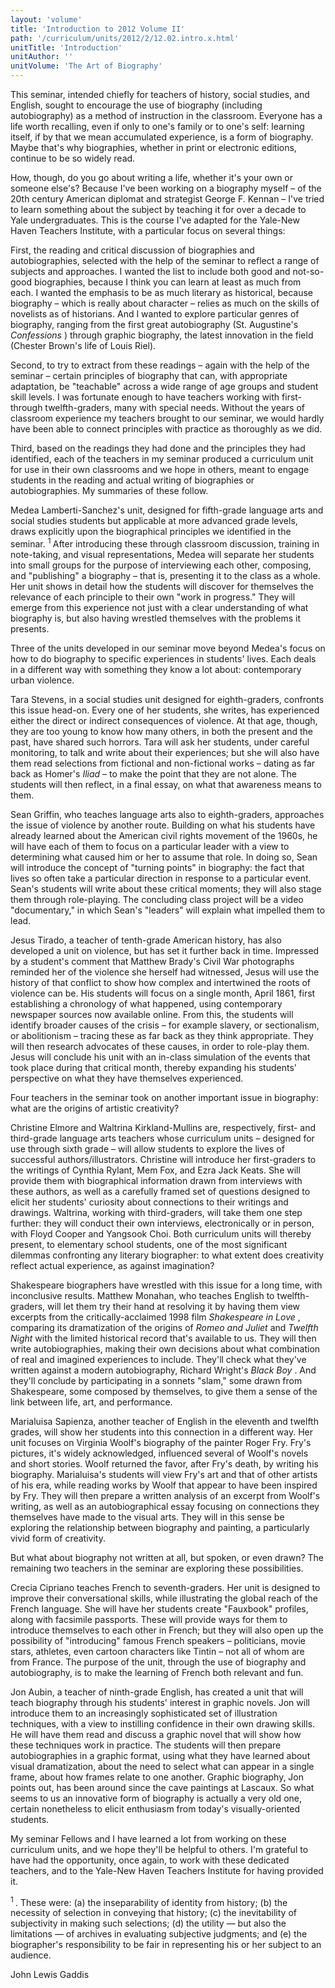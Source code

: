 ```yaml
---
layout: 'volume'
title: 'Introduction to 2012 Volume II'
path: '/curriculum/units/2012/2/12.02.intro.x.html'
unitTitle: 'Introduction'
unitAuthor: ''
unitVolume: 'The Art of Biography'
---
```


<body>
 <p>
  This seminar, intended chiefly for teachers of history, social studies, and English, sought to encourage the use of biography (including autobiography) as a method of instruction in the classroom. Everyone has a life worth recalling, even if only to one's family or to one's self: learning itself, if by that we mean accumulated experience, is a form of biography. Maybe that's why biographies, whether in print or electronic editions, continue to be so widely read.
 </p>
<p>
  How, though, do you go about writing a life, whether it's your own or someone else's? Because I've been working on a biography myself – of the 20th century American diplomat and strategist George F. Kennan – I've tried to learn something about the subject by teaching it for over a decade to Yale undergraduates. This is the course I've adapted for the Yale-New Haven Teachers Institute, with a particular focus on several things:
 </p>
<p>
  First, the reading and critical discussion of biographies and autobiographies, selected with the help of the seminar to reflect a range of subjects and approaches. I wanted the list to include both good and not-so-good biographies, because I think you can learn at least as much from each. I wanted the emphasis to be as much literary as historical, because biography – which is really about character – relies as much on the skills of novelists as of historians. And I wanted to explore particular genres of biography, ranging from the first great autobiography (St. Augustine's
  <i>
   Confessions
  </i>
  ) through graphic biography, the latest innovation in the field (Chester Brown's life of Louis Riel).
 </p>
<p>
  Second, to try to extract from these readings – again with the help of the seminar – certain principles of biography that can, with appropriate adaptation, be "teachable" across a wide range of age groups and student skill levels. I was fortunate enough to have teachers working with first- through twelfth-graders, many with special needs. Without the years of classroom experience my teachers brought to our seminar, we would hardly have been able to connect principles with practice  as thoroughly as we did.
 </p>
<p>
  Third, based on the readings they had done and the principles they had identified, each of the teachers in my seminar produced a curriculum unit for use in their own classrooms and we hope in others, meant to engage students in the reading and actual writing of biographies or autobiographies. My summaries of these follow.
 </p>
<p>
  Medea Lamberti-Sanchez's unit, designed for fifth-grade language arts and social studies students but applicable at more advanced grade levels, draws explicitly upon the biographical principles we identified in the seminar.
  <sup>
   1
  </sup>
  After introducing these through classroom discussion, training in note-taking, and visual representations, Medea will separate her students into small groups for the purpose of interviewing each other, composing, and "publishing" a biography – that is, presenting it to the class as a whole. Her unit shows in detail how the students will discover for themselves the relevance of each principle to their own "work in progress." They will emerge from this experience not just with a clear understanding of what biography is, but also having wrestled themselves with the problems it presents.
 </p>
<p>
  Three of the units developed in our seminar move beyond Medea's focus on how to do biography to specific experiences in students' lives.  Each deals in a different way with something they know a lot about: contemporary urban violence.
 </p>
<p>
  Tara Stevens, in a social studies unit designed for eighth-graders, confronts this issue head-on.  Every one of her students, she writes, has experienced either the direct or indirect consequences of violence. At that age, though, they are too young to know how many others, in both the present and the past, have shared such horrors. Tara will ask her students, under careful monitoring, to talk and write about their experiences; but she will also have them read selections from fictional and non-fictional works – dating as far back as Homer's
  <i>
   Iliad
  </i>
  – to make the point that they are not alone. The students will then reflect, in a final essay, on what that awareness means to them.
 </p>
<p>
  Sean Griffin, who teaches language arts also to eighth-graders, approaches the issue of violence by another route. Building on what his students have already learned about the American civil rights movement of the 1960s, he will have each of them to focus on a particular leader with a view to determining what caused him or her to assume that role. In doing so, Sean will introduce the concept of "turning points" in biography: the fact that lives so often take a particular direction in response to a particular event. Sean's students will write about these critical moments; they will also stage them  through role-playing. The concluding class project will be a video "documentary," in which Sean's "leaders" will explain what impelled them to lead.
 </p>
<p>
  Jesus Tirado, a teacher of tenth-grade American history, has also developed a unit on violence, but has set it further back in time. Impressed by a student's comment that Matthew Brady's Civil War photographs reminded her of the violence she herself had witnessed, Jesus will use the history of that conflict to show how complex and intertwined the roots of violence can be. His students will focus on a single month, April 1861, first establishing a chronology of what happened, using contemporary newspaper sources now available online. From this, the students will identify broader causes of the crisis – for example slavery, or sectionalism, or abolitionism – tracing these as far back as they think appropriate. They will then research advocates of these causes, in order to role-play them.  Jesus will conclude his unit with an in-class simulation of the events that took place during that critical month, thereby expanding his students' perspective on what they have themselves experienced.
 </p>
<p>
  Four teachers in the seminar took on another important issue in biography: what are the origins of artistic creativity?
 </p>
<p>
  Christine Elmore and Waltrina Kirkland-Mullins are, respectively, first- and third-grade language arts teachers whose curriculum units – designed for use through sixth grade – will allow students to explore the lives of successful authors/illustrators. Christine will introduce her first-graders to the writings of Cynthia Rylant, Mem Fox, and Ezra Jack Keats. She will provide them with biographical information drawn from interviews with these authors, as well as a carefully framed set of questions designed to elicit her students' curiosity about connections to their writings and drawings. Waltrina, working with third-graders, will take them one step further: they will conduct their own interviews, electronically or in person, with Floyd Cooper and Yangsook Choi. Both curriculum units will thereby present, to elementary school students, one of the most significant dilemmas confronting any literary biographer: to what extent does creativity reflect actual experience, as against imagination?
 </p>
<p>
  Shakespeare biographers have wrestled with this issue for a long time, with inconclusive results.  Matthew Monahan, who teaches English to twelfth-graders, will let them try their hand at resolving it by having them view excerpts from the critically-acclaimed 1998 film
  <i>
   Shakespeare in Love
  </i>
  , comparing its dramatization of the origins of
  <i>
   Romeo and Juliet
  </i>
  and
  <i>
   Twelfth Night
  </i>
  with the limited historical record that's available to us. They will then write autobiographies, making their own decisions about what combination of real and imagined experiences to include. They'll check what they've written against a modern autobiography, Richard Wright's
  <i>
   Black Boy
  </i>
  . And they'll conclude by participating in a sonnets "slam," some drawn from Shakespeare, some composed by themselves, to give them a sense of the link between life, art, and performance.
 </p>
<p>
  Marialuisa Sapienza, another teacher of English in the eleventh and twelfth grades, will show her students into this connection in a different way. Her unit focuses on Virginia Woolf's biography of the painter Roger Fry. Fry's pictures, it's widely acknowledged, influenced several of Woolf's novels and short stories.  Woolf returned the favor, after Fry's death, by writing his biography. Marialuisa's students will view Fry's art and that of other artists of his era, while reading works by Woolf that appear to have been inspired by Fry. They will then prepare a written analysis of an excerpt from Woolf's writing, as well as an autobiographical essay focusing on connections they themselves have made to the visual arts. They will in this sense be exploring the relationship between biography and painting, a particularly vivid form of creativity.
 </p>
<p>
  But what about biography not written at all, but spoken, or even drawn?  The remaining two teachers in the seminar are exploring these possibilities.
 </p>
<p>
  Crecia Cipriano teaches French to seventh-graders. Her unit is designed to improve their conversational skills, while illustrating the global reach of the French language. She will have her students create "Fauxbook" profiles, along with facsimile passports. These will provide ways for them to introduce themselves to each other in French;  but they will also open up the possibility of "introducing" famous French speakers – politicians, movie stars, athletes, even cartoon characters like Tintin – not all of whom are from France. The purpose of the unit, through the use of biography and autobiography, is to make the learning of French both relevant and fun.
 </p>
<p>
  Jon Aubin, a teacher of ninth-grade English, has created a unit that will teach biography through his students' interest in graphic novels. Jon will introduce them to an increasingly sophisticated set of illustration techniques, with a view to instilling confidence in their own drawing skills. He will have them read and discuss a graphic novel that will show how these techniques work in practice. The students will then prepare autobiographies in a graphic format, using what they have learned about visual dramatization, about the need to select what can appear in a single frame, about how frames relate to one another. Graphic biography, Jon points out, has been around since the cave paintings at Lascaux. So what seems to us an innovative form of biography is actually a very old one, certain nonetheless to elicit enthusiasm from today's visually-oriented students.
 </p>
<p>
  My seminar Fellows and I have learned a lot from working on these curriculum units, and we hope they'll be helpful to others.  I'm grateful to have had the opportunity, once again, to work with these dedicated teachers, and to the Yale-New Haven Teachers Institute for having provided it.
 </p>
<p>
  <sup>
   1
  </sup>
  . These were: (a) the inseparability of identity from history; (b) the necessity of selection in conveying that history; (c) the inevitability of subjectivity in making such selections; (d) the utility — but also the limitations — of archives in evaluating subjective judgments; and (e) the biographer's responsibility to be fair in representing his or her subject to an audience.
 </p>
<p>
  John Lewis Gaddis
 </p>

</body>
